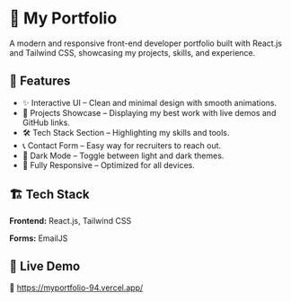 
# 🚀 My Portfolio
A modern and responsive front-end developer portfolio built with React.js and Tailwind CSS, showcasing my projects, skills, and experience.


## 🌟 Features

- ✨ Interactive UI – Clean and minimal design with smooth animations.
- 📂 Projects Showcase – Displaying my best work with live demos and GitHub links.
- 🛠 Tech Stack Section – Highlighting my skills and tools.
- 📞 Contact Form – Easy way for recruiters to reach out.
- 🌙 Dark Mode – Toggle between light and dark themes.
- 📱 Fully Responsive – Optimized for all devices.




## 🏗 Tech Stack
 


**Frontend:** React.js, Tailwind CSS

**Forms:**  EmailJS




## 🎯 Live Demo

🔗 https://myportfolio-94.vercel.app/

